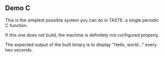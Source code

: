 Demo C
------

This is the simplest possible system you can do in TASTE:
a single periodic C function.

If this one does not build, the machine is definitely not configured
properly.

The expected output of the built binary is to display "Hello, world..."
every two seconds.

